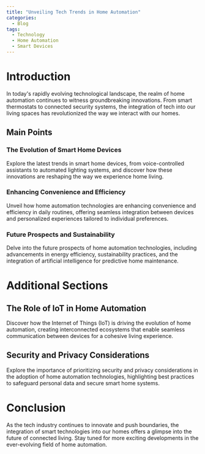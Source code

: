 ```yaml
---
title: "Unveiling Tech Trends in Home Automation"
categories:
  - Blog
tags:
  - Technology
  - Home Automation
  - Smart Devices
---
```


# Introduction
In today's rapidly evolving technological landscape, the realm of home automation continues to witness groundbreaking innovations. From smart thermostats to connected security systems, the integration of tech into our living spaces has revolutionized the way we interact with our homes.

## Main Points
### The Evolution of Smart Home Devices
Explore the latest trends in smart home devices, from voice-controlled assistants to automated lighting systems, and discover how these innovations are reshaping the way we experience home living.

### Enhancing Convenience and Efficiency
Unveil how home automation technologies are enhancing convenience and efficiency in daily routines, offering seamless integration between devices and personalized experiences tailored to individual preferences.

### Future Prospects and Sustainability
Delve into the future prospects of home automation technologies, including advancements in energy efficiency, sustainability practices, and the integration of artificial intelligence for predictive home maintenance.

# Additional Sections
## The Role of IoT in Home Automation
Discover how the Internet of Things (IoT) is driving the evolution of home automation, creating interconnected ecosystems that enable seamless communication between devices for a cohesive living experience.

## Security and Privacy Considerations
Explore the importance of prioritizing security and privacy considerations in the adoption of home automation technologies, highlighting best practices to safeguard personal data and secure smart home systems.

# Conclusion
As the tech industry continues to innovate and push boundaries, the integration of smart technologies into our homes offers a glimpse into the future of connected living. Stay tuned for more exciting developments in the ever-evolving field of home automation.